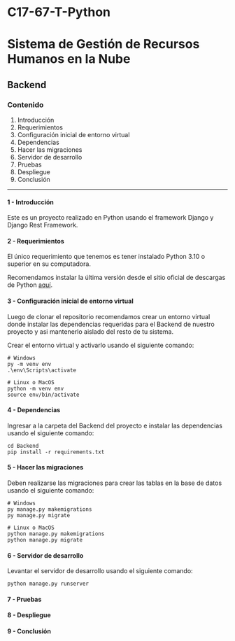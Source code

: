 # C17-67-T-Python

# Sistema de Gestión de Recursos Humanos en la Nube

## Backend

### Contenido

1. Introducción
2. Requerimientos
3. Configuración inicial de entorno virtual
4. Dependencias
5. Hacer las migraciones
6. Servidor de desarrollo
7. Pruebas
8. Despliegue
9. Conclusión

---

#### 1 - Introducción

Este es un proyecto realizado en Python usando el framework Django y Django Rest Framework.

#### 2 - Requerimientos

El único requerimiento que tenemos es tener instalado Python 3.10 o superior en su computadora.

Recomendamos instalar la última versión desde el sitio oficial de descargas de Python [aquí](https://www.python.org/downloads/).

#### 3 - Configuración inicial de entorno virtual

Luego de clonar el repositorio recomendamos crear un entorno virtual donde instalar las dependencias requeridas para el Backend de nuestro proyecto y asi mantenerlo aislado del resto de tu sistema.

Crear el entorno virtual y activarlo usando el siguiente comando:

```
# Windows
py -m venv env
.\env\Scripts\activate
```

```
# Linux o MacOS
python -m venv env
source env/bin/activate
```

#### 4 - Dependencias

Ingresar a la carpeta del Backend del proyecto e instalar las dependencias usando el siguiente comando:

```
cd Backend
pip install -r requirements.txt
```

#### 5 - Hacer las migraciones

Deben realizarse las migraciones para crear las tablas en la base de datos usando el siguiente comando:

```
# Windows
py manage.py makemigrations
py manage.py migrate
```

```
# Linux o MacOS
python manage.py makemigrations
python manage.py migrate
```

#### 6 - Servidor de desarrollo

Levantar el servidor de desarrollo usando el siguiente comando:

```
python manage.py runserver
```

#### 7 - Pruebas

#### 8 - Despliegue

#### 9 - Conclusión
